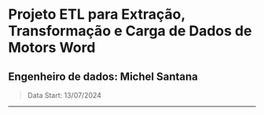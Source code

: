 # Projeto ETL para Extração, Transformação e Carga de Dados de Motors Word
## Engenheiro de dados: Michel Santana
> Data Start: 13/07/2024

---

